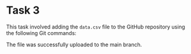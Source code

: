 # Task 3

This task involved adding the `data.csv` file to the GitHub repository using the following Git commands:



The file was successfully uploaded to the main branch.
